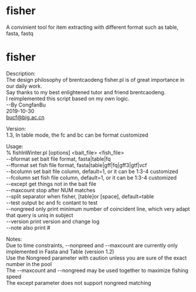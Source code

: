 # fisher
A convinient tool for item extracting with different format such as table, fasta, fastq

# fisher

Description:  
        The design philosophy of brentcaodeng fisher.pl is of great importance in our daily work.  
        Say thanks to my best enlightened tutor and friend brentcaodeng.  
        I reimplemented this script based on my own logic.  
                                                                      --By CongfanBu  
                                                                      2019-10-30  
                                                                      bucf@big.ac.cn  

                                                                      
Version:  
        1.3, In table mode, the fc and bc can be format customized  

        
Usage:  
  % fishInWinter.pl [options] <bait_file> <fish_file>  
    --bformat  <str>    set bait file format, fasta|table|fq  
    --fformat  <str>    set fish file format, fasta|table|gff|fq|gff3|gtf|vcf  
    --bcolumn  <num>    set bait file column, default=1, or it can be 1:3-4 customized  
    --fcolumn  <num>    set fish file column, default=1, or it can be 1:3-4 customized  
    --except   <boo>    get things not in the bait file  
    --maxcount <int>    stop after NUM matches  
    --split    <str>    separator when fisher, [table]or [space], default=table  
    --test     <boo>    output bc and fc contant to test  
    --nongreed <boo>    only print minimum number of coincident line, which very adapt that query is uniq in subject  
    --version  <boo>    print version and change log  
    --note     <boo>    also print #  


                        
Notes:  
        Due to time constraints, --nonpreed and --maxcount are currently only implemented in Fasta and Table (version 1.2)  
        Use the Nongreed parameter with caution unless you are sure of the exact number in the pool  
        The --maxcount and --nongreed may be used together to maximize fishing speed  
        The except parameter does not support nongreed matching
